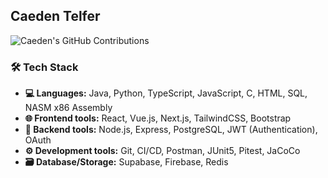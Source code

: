 ## Caeden Telfer

![Caeden's GitHub Contributions](https://github-readme-activity-graph.vercel.app/graph?username=caedentelfer&theme=radical)

### 🛠 Tech Stack
- **💻 Languages:** Java, Python, TypeScript, JavaScript, C, HTML, SQL, NASM x86 Assembly
- **🌐 Frontend tools:** React, Vue.js, Next.js, TailwindCSS, Bootstrap
- **📡 Backend tools:** Node.js, Express, PostgreSQL, JWT (Authentication), OAuth
- **⚙️ Development tools:** Git, CI/CD, Postman, JUnit5, Pitest, JaCoCo
- **🗃 Database/Storage:** Supabase, Firebase, Redis

